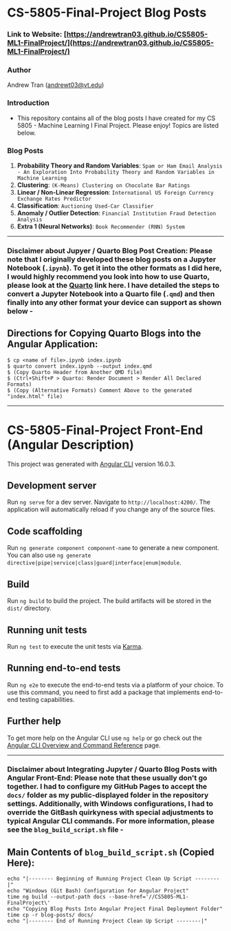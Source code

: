 
# CS-5805-Final-Project Blog Posts

### Link to Website: [https://andrewtran03.github.io/CS5805-ML1-FinalProject/](https://andrewtran03.github.io/CS5805-ML1-FinalProject/)

### Author

Andrew Tran (andrewt03@vt.edu)

### Introduction

- This repository contains all of the blog posts I have created for my CS 5805 - Machine Learning I Final Project. Please enjoy! Topics are listed below. 

### Blog Posts

1. **Probability Theory and Random Variables**: `Spam or Ham Email Analysis - An Exploration Into Probability Theory and Random Variables in Machine Learning`
2. **Clustering**: `(K-Means) Clustering on Chocolate Bar Ratings`
3. **Linear / Non-Linear Regression**: `International US Foreign Currency Exchange Rates Predictor`
4. **Classification**: `Auctioning Used-Car Classifier`
5. **Anomaly / Outlier Detection**: `Financial Institution Fraud Detection Analysis`
6. **Extra 1 (Neural Networks)**: `Book Recommender (RNN) System`

---------------------------------------------------------------------------------------------------------------------------------------------------------------------------------

### Disclaimer about Jupyer / Quarto Blog Post Creation: Please note that I originally developed these blog posts on a Jupyter Notebook (`.ipynb`). To get it into the other formats as I did here, I would highly recommend you look into how to use Quarto, please look at the [Quarto](https://quarto.org/docs/get-started/hello/text-editor.html) link here. I have detailed the steps to convert a Jupyter Notebook into a Quarto file (`.qmd`) and then finally into any other format your device can support as shown below - 

## Directions for Copying Quarto Blogs into the Angular Application: #

```
$ cp <name of file>.ipynb index.ipynb
$ quarto convert index.ipynb --output index.qmd
$ (Copy Quarto Header from Another QMD file)
$ (Ctrl+Shift+P > Quarto: Render Document > Render All Declared Formats)
$ (Copy (Alternative Formats) Comment Above to the generated "index.html" file)
```

---------------------------------------------------------------------------------------------------------------------------------------------------------------------------------

# CS-5805-Final-Project Front-End (Angular Description)

This project was generated with [Angular CLI](https://github.com/angular/angular-cli) version 16.0.3.

## Development server

Run `ng serve` for a dev server. Navigate to `http://localhost:4200/`. The application will automatically reload if you change any of the source files.

## Code scaffolding

Run `ng generate component component-name` to generate a new component. You can also use `ng generate directive|pipe|service|class|guard|interface|enum|module`.

## Build

Run `ng build` to build the project. The build artifacts will be stored in the `dist/` directory.

## Running unit tests

Run `ng test` to execute the unit tests via [Karma](https://karma-runner.github.io).

## Running end-to-end tests

Run `ng e2e` to execute the end-to-end tests via a platform of your choice. To use this command, you need to first add a package that implements end-to-end testing capabilities.

## Further help

To get more help on the Angular CLI use `ng help` or go check out the [Angular CLI Overview and Command Reference](https://angular.io/cli) page.

---------------------------------------------------------------------------------------------------------------------------------------------------------------------------------

### Disclaimer about Integrating Jupyter / Quarto Blog Posts with Angular Front-End: Please note that these usually don't go together. I had to configure my GitHub Pages to accept the `docs/` folder as my public-displayed folder in the repository settings. Additionally, with Windows configurations, I had to override the GitBash quirkyness with special adjustments to typical Angular CLI commands. For more information, please see the `blog_build_script.sh` file -

## Main Contents of `blog_build_script.sh` (Copied Here):
```
echo "|-------- Beginning of Running Project Clean Up Script --------|"
echo "Windows (Git Bash) Configuration for Angular Project"
time ng build --output-path docs --base-href='//CS5805-ML1-FinalProject\'
echo "Copying Blog Posts Into Angular Project Final Deployment Folder"
time cp -r blog-posts/ docs/
echo "|-------- End of Running Project Clean Up Script --------|"
```
